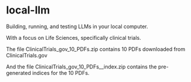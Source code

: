 # local-llm
Building, running, and testing LLMs in your local computer.

With a focus on Life Sciences, specifically clinical trials.

The file ClinicalTrials_gov_10_PDFs.zip contains 10 PDFs downloaded from ClinicalTrials.gov

And the file ClinicalTrials_gov_10_PDFs__index.zip contains the pre-generated indices for the 10 PDFs.
